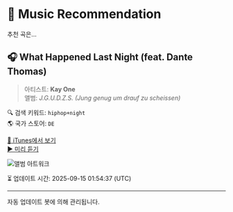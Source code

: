 
# 🎵 Music Recommendation

추천 곡은...

## 🎧 What Happened Last Night (feat. Dante Thomas)  
> 아티스트: **Kay One**  
> 앨범: _J.G.U.D.Z.S. (Jung genug um drauf zu scheissen)_  

🔍 검색 키워드: `hiphop+night`  
🌎 국가 스토어: `DE`

[🔗 iTunes에서 보기](https://music.apple.com/de/album/what-happened-last-night-feat-dante-thomas/986312575?i=986312658&uo=4)  
[▶️ 미리 듣기](https://audio-ssl.itunes.apple.com/itunes-assets/AudioPreview115/v4/69/83/bc/6983bc0a-5b22-2dd6-f19d-e11ef954cc53/mzaf_3151834076922113575.plus.aac.p.m4a)

![앨범 아트워크](https://is1-ssl.mzstatic.com/image/thumb/Music1/v4/1c/c6/94/1cc694a2-044f-0266-f769-2e80738eeda4/4250783673953_1448.jpg/100x100bb.jpg)

⏳ 업데이트 시간: 2025-09-15 01:54:37 (UTC)

---
자동 업데이트 봇에 의해 관리됩니다.
